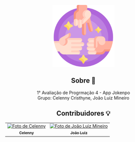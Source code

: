 
<p align="center">
      <img src="/assets/images/logo-jokenpo.png" width="200" alt="Logo Frases do dia"/>
</p>
<h2 align="center">Sobre 📖</h2>
   
<p align="center">
  1° Avaliação de Progrmação 4 - App Jokenpo<br> Grupo: Celenny Cristhyne, João Luiz Mineiro
</p>

<div align="center">
   <h2 align="center">Contribuidores 💡</h2>
   <table>
   <tr>
      <td align="center">
      <a href="#">
        <img src="https://avatars.githubusercontent.com/celenny" width="100px;" alt="Foto de Celenny"/><br>
        <sub>
          <b>Celenny</b>
        </sub>
      </a>
    </td>
    <td align="center">
      <a href="#">
        <img src="https://avatars1.githubusercontent.com/luizmineiro" width="100px;" alt="Foto de João Luiz Mineiro"/><br>
        <sub>
          <b>João Luiz</b>
        </sub>
      </a>
    </td>
   </tr>
   </table>
</div>